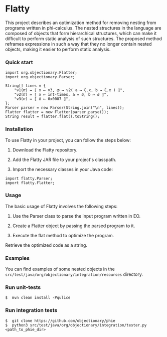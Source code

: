 # Flatty

This project describes an optimization method for removing nesting from programs written in phi-calculus. The nested structures in the language are composed of objects that form hierarchical structures, which can make it difficult to perform static analysis of such structures. The proposed method reframes expressions in such a way that they no longer contain nested objects, making it easier to perform static analysis.

### Quick start

```
import org.objectionary.Flatter;
import org.objectionary.Parser;

String[] lines = {
    "ν1(𝜋) ↦ ⟦ x ↦ ν3, 𝜑 ↦ ν2( a ↦ ξ.x, b ↦ ξ.x ) ⟧",
    "ν2(𝜋) ↦ ⟦ λ ↦ int-times, a ↦ ø, b ↦ ø ⟧",
    "ν3(𝜋) ↦ ⟦ Δ ↦ 0x0007 ⟧",
};
Parser parser = new Parser(String.join("\n", lines));
Flatter flatter = new Flatter(parser.parse());
String result = flatter.flat().toString();
```

### Installation
To use Flatty in your project, you can follow the steps below:

1. Download the Flatty repository.

2. Add the Flatty JAR file to your project's classpath.

3. Import the necessary classes in your Java code:
```
import flatty.Parser;
import flatty.Flatter;
```

### Usage

The basic usage of Flatty involves the following steps:

1. Use the Parser class to parse the input program written in EO.

2. Create a Flatter object by passing the parsed program to it.

3. Execute the flat method to optimize the program.

Retrieve the optimized code as a string.

### Examples

You can find examples of some nested objects in the `src/test/java/org/objectionary/integration/resourses` directory.

### Run unit-tests

    $  mvn clean install -Pqulice

### Run integration tests

    $  git clone https://github.com/objectionary/phie
    $  python3 src/test/java/org/objectionary/integration/tester.py <path_to_phie_dir>